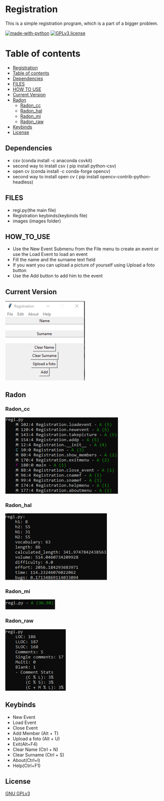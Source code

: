 # Registration

This is a simple registration program, which is a part of a bigger problem.

[![made-with-python](https://img.shields.io/badge/Made%20with-Python-1f425f.svg)](https://www.python.org/) [![GPLv3 license](https://img.shields.io/badge/License-GPLv3-blue.svg)](http://perso.crans.org/besson/LICENSE.html)

# Table of contents

<!--ts-->
  * [Registration](#Registration)
  * [Table of contents](#Table_of_contents)
  * [Dependencies](#Dependencies)
  * [FILES](#FILES)
  * [HOW TO USE](#HOW_TO_USE)
  * [Current Version](#Current_Version)
  * [Radon](#Radon)
    * [Radon_cc](#Radon_cc)
    * [Radon_hal](#Radon_hal)
    * [Radon_mi](#Radon_mi)
    * [Radon_raw](#Radon_raw)
  * [Keybinds](#Keybinds)
  * [License](#License)
<!--ts-->

## Dependencies

<ul>
  <li> csv (conda install -c anaconda csvkit) </li>
  <li> second way to install csv ( pip install python-csv) </li>
  <li> open cv (conda install -c conda-forge opencv) </li>
  <li> second way to install open cv ( pip install opencv-contrib-python-headless) </li>
</ul>

## FILES

<ul>
  <li> regi.py(the main file)</li>
  <li> Registration keybinds(keybinds file) </li>
  <li> images (images folder) </li>
 </ul>

## HOW_TO_USE

<ul>
  <li> Use the New Event Submenu from the File menu to create an event or use the Load Event to load an event  </li>
  <li> Fill the name and the surname text field </li>
  <li> If you want you can upload a picture of yourself using Upload a foto button</li>
  <li> Use the Add button to add him to the event</li>
</ul>

## Current Version

<p><img src ="images/reg.png" title = "Registration Version"/> </p>

## Radon

### Radon_cc

<p><img src = "images/radon cc regi.png" title = "Radon cc"/> </p>

### Radon_hal

<p><img src = "images/radon hal regi.png" title = "Radon hal"/> </p>

### Radon_mi

<p><img src = "images/radon mi regi.png" title = "Radon mi"/> </p>

### Radon_raw

<p><img src = "images/radon raw regi.png" title = "Radon raw"/> </p>

## Keybinds

<ul>
  <li> New Event </li>
  <li> Load Event </li>
  <li> Close Event </li>
  <li> Add Member (Alt + T) </li>
  <li> Upload a foto (Alt + U) </li>
  <li> Exit(Alt+F4) </li>
  <li> Clear Name (Ctrl + N) </li>
  <li> Clear Surname (Ctrl + S) </li>
  <li> About(Ctrl+I) </li>
  <li> Help(Ctrl+F1) </li>
</ul>


## License
[GNU GPLv3](https://choosealicense.com/licenses/gpl-3.0/)
